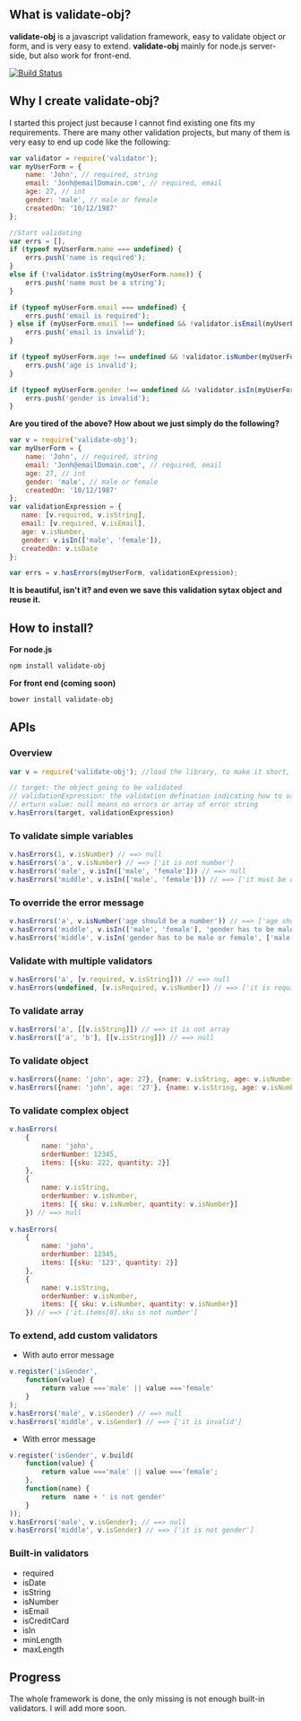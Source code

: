 ## What is validate-obj?
**validate-obj** is a javascript validation framework, easy to validate object or form, and is very easy to extend.
**validate-obj** mainly for node.js server-side, but also work for front-end.

[![Build Status](https://travis-ci.org/ron-liu/validate-obj.js.png?branch=master)](https://travis-ci.org/ron-liu/validate-obj.js)

## Why I create validate-obj?
I started this project just because I cannot find existing one fits my requirements. There are many other validation projects, but many of them is very easy to end up code like the following:
```javascript
var validator = require('validator');
var myUserForm = {
	name: 'John', // required, string
	email: 'Jonh@emailDomain.com', // required, email
	age: 27, // int
	gender: 'male', // male or female
	createdOn: '10/12/1987'
};

//Start validating
var errs = [],
if (typeof myUserForm.name === undefined) {
	errs.push('name is required');
}
else if (!validator.isString(myUserForm.name)) {
	errs.push('name must be a string');
}

if (typeof myUserForm.email === undefined) {
	errs.push('email is required');
} else if (myUserForm.email !== undefined && !validator.isEmail(myUserForm.email)) {
	errs.push('email is invalid');
}

if (typeof myUserForm.age !== undefined && !validator.isNumber(myUserForm.age) {
	errs.push('age is invalid');
}

if (typeof myUserForm.gender !== undefined && !validator.isIn(myUserForm.gender, ['male', 'female']) {
	errs.push('gender is invalid');
}
```

**Are you tired of the above? How about we just simply do the following?**
```javascript
var v = require('validate-obj');
var myUserForm = {
	name: 'John', // required, string
	email: 'Jonh@emailDomain.com', // required, email
	age: 27, // int
	gender: 'male', // male or female
	createdOn: '10/12/1987'
};
var validationExpression = {
   name: [v.required, v.isString],
   email: [v.required, v.isEmail],
   age: v.isNumber,
   gender: v.isIn(['male', 'female']),
   createdOn: v.isDate
};

var errs = v.hasErrors(myUserForm, validationExpression);
```
**It is beautiful, isn't it? and even we save this validation sytax object and reuse it.**

## How to install?
 **For node.js**
 ```bash
 npm install validate-obj
 ```

 **For front end (coming soon)**
 ```bash
 bower install validate-obj
 ```

## APIs

### Overview
``` javascript
var v = require('validate-obj'); //load the library, to make it short, I will not include it in the following examples

// target: the object going to be validated
// validationExpression: the validation defination indicating how to validat
// erturn value: null means no errors or array of error string
v.hasErrors(target, validationExpression)
```
	
### To validate simple variables
``` javascript
v.hasErrors(1, v.isNumber) // ==> null
v.hasErrors('a', v.isNumber) // ==> ['it is not number']
v.hasErrors('male', v.isIn(['male', 'female'])) // ==> null
v.hasErrors('middle', v.isIn(['male', 'female'])) // ==> ['it must be one of (male, female)']
```

### To override the error message
``` javascript
v.hasErrors('a', v.isNumber('age should be a number')) // ==> ['age should be a number']
v.hasErrors('middle', v.isIn(['male', 'female'], 'gender has to be male or female')) // ==> ['gender has to be male or female']
v.hasErrors('middle', v.isIn('gender has to be male or female', ['male', 'female'])) // ==> ['gender has to be male or female']
```

### Validate with multiple validators
``` javascript
v.hasErrors('a', [v.required, v.isString])) // ==> null
v.hasErrors(undefined, [v.isRequired, v.isNumber]) // ==> ['it is required']
```

### To validate array
``` javascript
v.hasErrors('a', [[v.isString]]) // ==> it is not array
v.hasErrors(['a', 'b'], [[v.isString]]) // ==> null
```

### To validate object
``` javascript
v.hasErrors({name: 'john', age: 27}, {name: v.isString, age: v.isNumber}) // ==> null
v.hasErrors({name: 'john', age: '27'}, {name: v.isString, age: v.isNumber}) // ==> ['it.age is not number']
```

### To validate complex object
``` javascript
v.hasErrors(
	{
		name: 'john', 
		orderNumber: 12345, 
		items: [{sku: 222, quantity: 2}]
	},
	{
		name: v.isString, 
		orderNumber: v.isNumber, 
		items: [{ sku: v.isNumber, quantity: v.isNumber}]
	}) // ==> null
	
v.hasErrors(
	{
		name: 'john', 
		orderNumber: 12345, 
		items: [{sku: '123', quantity: 2}]
	},
	{
		name: v.isString, 
		orderNumber: v.isNumber, 
		items: [{ sku: v.isNumber, quantity: v.isNumber}]
	}) // ==> ['it.items[0].sku is not number']
```

### To extend, add custom validators
* With auto error message

``` javascript
v.register('isGender', 
	function(value) {
		return value ==='male' || value ==='female'
	}
);
v.hasErrors('male', v.isGender) // ==> null
v.hasErrors('middle', v.isGender) // ==> ['it is invalid']
```

* With error message

``` javascript
v.register('isGender', v.build(
	function(value) {
		return value ==='male' || value ==='female';
	},
	function(name) {
		return  name + ' is not gender'
	}
));
v.hasErrors('male', v.isGender); // ==> null
v.hasErrors('middle', v.isGender) // ==> ['it is not gender']
```

### Built-in validators
* required
* isDate
* isString
* isNumber
* isEmail
* isCreditCard
* isIn
* minLength
* maxLength

## Progress
The whole framework is done, the only missing is not enough built-in validators. I will add more soon. 
